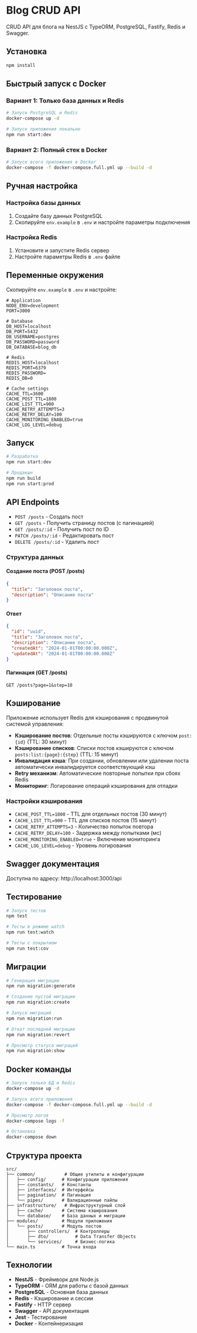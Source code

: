 # Blog CRUD API

CRUD API для блога на NestJS с TypeORM, PostgreSQL, Fastify, Redis и Swagger.

## Установка

```bash
npm install
```

## Быстрый запуск с Docker

### Вариант 1: Только база данных и Redis

```bash
# Запуск PostgreSQL и Redis
docker-compose up -d

# Запуск приложения локально
npm run start:dev
```

### Вариант 2: Полный стек в Docker

```bash
# Запуск всего приложения в Docker
docker-compose -f docker-compose.full.yml up --build -d
```

## Ручная настройка

### Настройка базы данных

1. Создайте базу данных PostgreSQL
2. Скопируйте `env.example` в `.env` и настройте параметры подключения

### Настройка Redis

1. Установите и запустите Redis сервер
2. Настройте параметры Redis в `.env` файле

## Переменные окружения

Скопируйте `env.example` в `.env` и настройте:

```env
# Application
NODE_ENV=development
PORT=3000

# Database
DB_HOST=localhost
DB_PORT=5432
DB_USERNAME=postgres
DB_PASSWORD=password
DB_DATABASE=blog_db

# Redis
REDIS_HOST=localhost
REDIS_PORT=6379
REDIS_PASSWORD=
REDIS_DB=0

# Cache settings
CACHE_TTL=3600
CACHE_POST_TTL=1800
CACHE_LIST_TTL=900
CACHE_RETRY_ATTEMPTS=3
CACHE_RETRY_DELAY=100
CACHE_MONITORING_ENABLED=true
CACHE_LOG_LEVEL=debug
```

## Запуск

```bash
# Разработка
npm run start:dev

# Продакшн
npm run build
npm run start:prod
```

## API Endpoints

- `POST /posts` - Создать пост
- `GET /posts` - Получить страницу постов (с пагинацией)
- `GET /posts/:id` - Получить пост по ID
- `PATCH /posts/:id` - Редактировать пост
- `DELETE /posts/:id` - Удалить пост

### Структура данных

#### Создание поста (POST /posts)

```json
{
  "title": "Заголовок поста",
  "description": "Описание поста"
}
```

#### Ответ

```json
{
  "id": "uuid",
  "title": "Заголовок поста",
  "description": "Описание поста",
  "createdAt": "2024-01-01T00:00:00.000Z",
  "updatedAt": "2024-01-01T00:00:00.000Z"
}
```

#### Пагинация (GET /posts)

```
GET /posts?page=1&step=10
```

## Кэширование

Приложение использует Redis для кэширования с продвинутой системой управления:

- **Кэширование постов**: Отдельные посты кэшируются с ключом `post:{id}` (TTL: 30 минут)
- **Кэширование списков**: Списки постов кэшируются с ключом `posts:list:{page}:{step}` (TTL: 15 минут)
- **Инвалидация кэша**: При создании, обновлении или удалении поста автоматически инвалидируется соответствующий кэш
- **Retry механизм**: Автоматические повторные попытки при сбоях Redis
- **Мониторинг**: Логирование операций кэширования для отладки

### Настройки кэширования

- `CACHE_POST_TTL=1800` - TTL для отдельных постов (30 минут)
- `CACHE_LIST_TTL=900` - TTL для списков постов (15 минут)
- `CACHE_RETRY_ATTEMPTS=3` - Количество попыток повтора
- `CACHE_RETRY_DELAY=100` - Задержка между попытками (мс)
- `CACHE_MONITORING_ENABLED=true` - Включение мониторинга
- `CACHE_LOG_LEVEL=debug` - Уровень логирования

## Swagger документация

Доступна по адресу: http://localhost:3000/api

## Тестирование

```bash
# Запуск тестов
npm test

# Тесты в режиме watch
npm run test:watch

# Тесты с покрытием
npm run test:cov
```

## Миграции

```bash
# Генерация миграции
npm run migration:generate

# Создание пустой миграции
npm run migration:create

# Запуск миграций
npm run migration:run

# Откат последней миграции
npm run migration:revert

# Просмотр статуса миграций
npm run migration:show
```

## Docker команды

```bash
# Запуск только БД и Redis
docker-compose up -d

# Запуск всего приложения
docker-compose -f docker-compose.full.yml up --build -d

# Просмотр логов
docker-compose logs -f

# Остановка
docker-compose down
```

## Структура проекта

```
src/
├── common/           # Общие утилиты и конфигурации
│   ├── config/      # Конфигурации приложения
│   ├── constants/   # Константы
│   ├── interfaces/  # Интерфейсы
│   ├── pagination/  # Пагинация
│   └── pipes/       # Валидационные пайпы
├── infrastructure/   # Инфраструктурный слой
│   ├── cache/       # Система кэширования
│   └── database/    # База данных и миграции
├── modules/         # Модули приложения
│   └── posts/       # Модуль постов
│       ├── controllers/  # Контроллеры
│       ├── dto/          # Data Transfer Objects
│       └── services/     # Бизнес-логика
└── main.ts          # Точка входа
```

## Технологии

- **NestJS** - Фреймворк для Node.js
- **TypeORM** - ORM для работы с базой данных
- **PostgreSQL** - Основная база данных
- **Redis** - Кэширование и сессии
- **Fastify** - HTTP сервер
- **Swagger** - API документация
- **Jest** - Тестирование
- **Docker** - Контейнеризация
